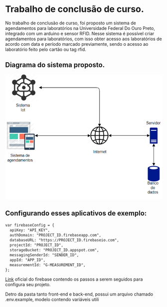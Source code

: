 # Trabalho de conclusão de curso.
No trabalho de conclusão de curso, foi proposto um sistema de agendamentos para laboratórios na Universidade Federal Do Ouro Preto, integrado com um arduino e sensor RFID. Nesse sistema é possível criar agendamentos para laboratórios, com isso obter acesso aos laboratórios de acordo com data e período marcado previamente, sendo o acesso ao laboratório feito pelo cartão ou tag rfid.

## Diagrama do sistema proposto.
<img alt='GitHub language count' src='./backend/.github/diagrama_sistema.png'>

## Configurando esses aplicativos de exemplo: 
```tsx
var firebaseConfig = {
  apiKey: "API_KEY",
  authDomain: "PROJECT_ID.firebaseapp.com",
  databaseURL: "https://PROJECT_ID.firebaseio.com",
  projectId: "PROJECT_ID",
  storageBucket: "PROJECT_ID.appspot.com",
  messagingSenderId: "SENDER_ID",
  appId: "APP_ID",
  measurementId: "G-MEASUREMENT_ID",
};
```
[Link](https://firebase.google.com/docs/web/setup#default-hosting-site) oficial do firebase contendo os passos a serem seguidos para configura seu projeto.

Detro da pasta tanto front-end e back-end, possui um arquivo chamado .env.example, modelo contendo variáveis utili
